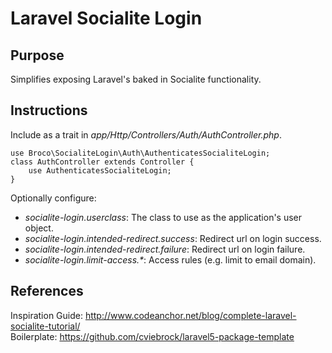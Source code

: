 Laravel Socialite Login
=======================

Purpose
-------

Simplifies exposing Laravel's baked in Socialite functionality.


Instructions
------------

Include as a trait in _app/Http/Controllers/Auth/AuthController.php_.

```
use Broco\SocialiteLogin\Auth\AuthenticatesSocialiteLogin;
class AuthController extends Controller {
	use AuthenticatesSocialiteLogin;
}
```

Optionally configure:

* _socialite-login.userclass_: The class to use as the application's user object.
* _socialite-login.intended-redirect.success_: Redirect url on login success.
* _socialite-login.intended-redirect.failure_: Redirect url on login failure.
* _socialite-login.limit-access.*_: Access rules (e.g. limit to email domain).

References
----------

Inspiration Guide: http://www.codeanchor.net/blog/complete-laravel-socialite-tutorial/  
Boilerplate: https://github.com/cviebrock/laravel5-package-template  

